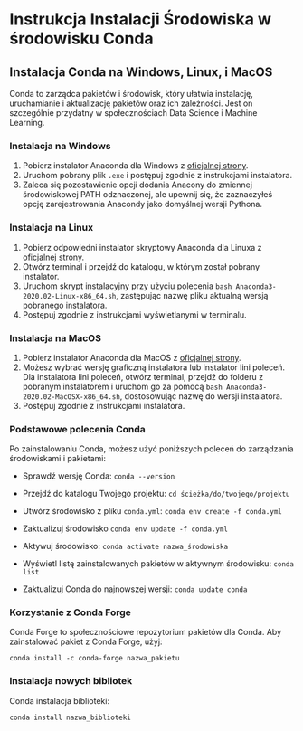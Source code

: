 # Instrukcja Instalacji Środowiska w środowisku Conda

## Instalacja Conda na Windows, Linux, i MacOS

Conda to zarządca pakietów i środowisk, który ułatwia instalację, uruchamianie i aktualizację pakietów oraz ich zależności. Jest on szczególnie przydatny w społecznościach Data Science i Machine Learning.

### Instalacja na Windows

1. Pobierz instalator Anaconda dla Windows z [oficjalnej strony](https://www.anaconda.com/products/individual).
2. Uruchom pobrany plik `.exe` i postępuj zgodnie z instrukcjami instalatora.
3. Zaleca się pozostawienie opcji dodania Anacony do zmiennej środowiskowej PATH odznaczonej, ale upewnij się, że zaznaczyłeś opcję zarejestrowania Anacondy jako domyślnej wersji Pythona.

### Instalacja na Linux

1. Pobierz odpowiedni instalator skryptowy Anaconda dla Linuxa z [oficjalnej strony](https://www.anaconda.com/products/individual).
2. Otwórz terminal i przejdź do katalogu, w którym został pobrany instalator.
3. Uruchom skrypt instalacyjny przy użyciu polecenia `bash Anaconda3-2020.02-Linux-x86_64.sh`, zastępując nazwę pliku aktualną wersją pobranego instalatora.
4. Postępuj zgodnie z instrukcjami wyświetlanymi w terminalu.

### Instalacja na MacOS

1. Pobierz instalator Anaconda dla MacOS z [oficjalnej strony](https://www.anaconda.com/products/individual).
2. Możesz wybrać wersję graficzną instalatora lub instalator lini poleceń. Dla instalatora lini poleceń, otwórz terminal, przejdź do folderu z pobranym instalatorem i uruchom go za pomocą `bash Anaconda3-2020.02-MacOSX-x86_64.sh`, dostosowując nazwę do wersji instalatora.
3. Postępuj zgodnie z instrukcjami instalatora.

### Podstawowe polecenia Conda

Po zainstalowaniu Conda, możesz użyć poniższych poleceń do zarządzania środowiskami i pakietami:

- Sprawdź wersję Conda:
  `conda --version`

- Przejdź do katalogu Twojego projektu:
  `cd ścieżka/do/twojego/projektu`

- Utwórz środowisko z pliku `conda.yml`:
  `conda env create -f conda.yml`

- Zaktualizuj środowisko
 `conda env update -f conda.yml`

- Aktywuj środowisko:
  `conda activate nazwa_środowiska`

- Wyświetl listę zainstalowanych pakietów w aktywnym środowisku:
`conda list`

- Zaktualizuj Conda do najnowszej wersji:
`conda update conda`

### Korzystanie z Conda Forge

Conda Forge to społecznościowe repozytorium pakietów dla Conda. Aby zainstalować pakiet z Conda Forge, użyj:

`conda install -c conda-forge nazwa_pakietu`

### Instalacja nowych bibliotek

Conda instalacja biblioteki:

`conda install nazwa_biblioteki`